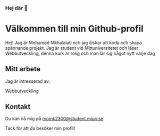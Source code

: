 ### Hej där 👋

# Välkommen till min Github-profil

   Hej! Jag är Mohamad Mkhalalati och jag älskar att koda och skapa spännande projekt.
Jag är student vid Mittuniversitetet och läser Webbutveckling, denna kurs är rolig och man lär sig något nytt varje dag

   ## Mitt arbete

   Jag är intresserad av:

   Webbutveckling

   ## Kontakt

   Du kan nå mig på momk2300@student.miun.se

   Tack för att du besöker min profil!
